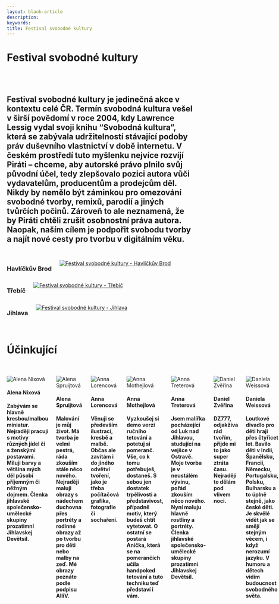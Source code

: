 ```yaml
---
layout: blank-article
description: 
keywords: 
title: Festival svobodné kultury
---
```


<div class="pce-hero pce-hero--entry">
    <div class="pce-hero__content">
        <h1 class="c-page-title">Festival svobodné kultury</h1><br><br>
        <h2 class="t-h4-alt">
          Festival svobodné kultury je jedinečná akce v kontextu celé ČR. Termín svobodná kultura vešel v širší povědomí v roce 2004, kdy Lawrence Lessig vydal svoji knihu “Svobodná kultura”, která se zabývala udržitelností stávající podoby práv duševního vlastnictví v době internetu. V českém prostředí tuto myšlenku nejvíce rozvíjí Piráti – chceme, aby autorské právo plnilo svůj původní účel, tedy zlepšovalo pozici autora vůči vydavatelům, producentům a prodejcům děl. Nikdy by nemělo být záminkou pro omezování svobodné tvorby, remixů, parodií a jiných tvůrčích počinů. Zároveň to ale neznamená, že by Piráti chtěli zrušit osobnostní práva autora. Naopak, naším cílem je podpořit svobodu tvorby a najít nové cesty pro tvorbu v digitálním věku.
      </h2>
    </div>
</div>
<br>
<div class="o-section">
  <div class="row">
    <div class="columns medium-4">
      <div class="o-section-header o-section-header--bordered">
        <h3 class="o-section__heading t-h4-alt">Havlíčkův Brod</h3>
      </div>
      <a href="/cinnost/fsk/havlbrod/"><img src="https://raw.githubusercontent.com/pirati-web/vysocina.pirati.cz/master/assets/img/fsk/havlbrod.png" alt="Festival svobodné kultury - Havlíčkův Brod" style="margin:10px 0px"></a>
    </div>
    <div class="columns medium-4">
      <div class="o-section-header o-section-header--bordered">
        <h3 class="o-section__heading t-h4-alt">Třebíč</h3>
      </div>
      <a href="/cinnost/fsk/trebic/"><img src="https://raw.githubusercontent.com/pirati-web/vysocina.pirati.cz/master/assets/img/fsk/trebic.png" alt="Festival svobodné kultury - Třebíč" style="margin:10px 0px"></a>
    </div>
    <div class="columns medium-4">
      <div class="o-section-header o-section-header--bordered">
        <h3 class="o-section__heading t-h4-alt">Jihlava</h3>
      </div>
      <a href="/cinnost/fsk/jihlava/"><img src="https://raw.githubusercontent.com/pirati-web/vysocina.pirati.cz/master/assets/img/fsk/jihlava.png" alt="Festival svobodné kultury - Jihlava" style="margin:10px 0px"></a>
    </div>
  </div>
</div>
<br>

<div class="pce-hero pce-hero--entry">
    <div class="pce-hero__content">
        <h1 class="c-page-title">Účinkující</h1><br><br>        
    </div>
</div>
<div class="o-section">
<div class="row"> 
<div class="columns medium-12">          
 
<div class="c-program-candidates"><div class="c-program-candidate-badge"><div class="c-program-candidate-badge__avatar"><img 
            src="https://raw.githubusercontent.com/pirati-web/vysocina.pirati.cz/master/assets/img/fsk/alena_nixova.png" 
            alt="Alena Nixová" 
class="c-program-candidate-badge__avatar-image"></div><div class="c-program-candidate-badge__description"><h4 class="c-program-candidate-badge__name"><span class="c-headline-anchor">
            Alena Nixová
</span></h4><strong class="c-program-candidate-badge__profession">
            Zabývám se hlavně kresbou/malbou miniatur. Nejraději pracuji s motivy různých jídel či s ženskými postavami. Miluji barvy a většina mých děl působí příjemným či něžným dojmem. Členka jihlavské společensko-umělecké skupiny prozatimní Jihlavskej Devětsil.
</strong></div></div></div>  
  
<div class="c-program-candidates"><div class="c-program-candidate-badge"><div class="c-program-candidate-badge__avatar"><img 
            src="https://raw.githubusercontent.com/pirati-web/vysocina.pirati.cz/master/assets/img/fsk/alena_spruijtova.png" 
            alt="Alena Spruijtová" 
class="c-program-candidate-badge__avatar-image"></div><div class="c-program-candidate-badge__description"><h4 class="c-program-candidate-badge__name"><span class="c-headline-anchor">
            Alena Spruijtová
</span></h4><strong class="c-program-candidate-badge__profession">
            Malování je můj život. Má tvorba je velmi pestrá, ráda zkouším stále něco nového. Nejraději maluji obrazy s nádechem duchovna přes portréty a rodinné obrazy až po tvorbu pro děti nebo malby na zeď. Mé obrazy poznáte podle podpisu AlliV.
</strong></div></div></div>
  
<div class="c-program-candidates"><div class="c-program-candidate-badge"><div class="c-program-candidate-badge__avatar"><img 
            src="https://raw.githubusercontent.com/pirati-web/vysocina.pirati.cz/master/assets/img/fsk/anna_lorencova.png" 
            alt="Anna Lorencová" 
class="c-program-candidate-badge__avatar-image"></div><div class="c-program-candidate-badge__description"><h4 class="c-program-candidate-badge__name"><span class="c-headline-anchor">
            Anna Lorencová
</span></h4><strong class="c-program-candidate-badge__profession">
            Věnuji se především ilustraci, kresbě a malbě. Občas ale zavítám i do jiného odvětví tvoření, jako je třeba počítačová grafika, fotografie či sochaření.
</strong></div></div></div>
  
<div class="c-program-candidates"><div class="c-program-candidate-badge"><div class="c-program-candidate-badge__avatar"><img 
            src="https://raw.githubusercontent.com/pirati-web/vysocina.pirati.cz/master/assets/img/fsk/anna_mothejlova.png" 
            alt="Anna Mothejlová" 
class="c-program-candidate-badge__avatar-image"></div><div class="c-program-candidate-badge__description"><h4 class="c-program-candidate-badge__name"><span class="c-headline-anchor">
            Anna Mothejlová
</span></h4><strong class="c-program-candidate-badge__profession">
            Vyzkoušej si demo verzi ručního tetování a potetuj si pomeranč. Vše, co k tomu potřebuješ, dostaneš. S sebou jen dostatek trpělivosti a představivost, případně motiv, který budeš chtít vytetovat. O ostatní se postará Anička, která se na pomerančích učila handpoked tetování a tuto techniku teď představí i vám.
</strong></div></div></div>  
  
<div class="c-program-candidates"><div class="c-program-candidate-badge"><div class="c-program-candidate-badge__avatar"><img 
            src="https://raw.githubusercontent.com/pirati-web/vysocina.pirati.cz/master/assets/img/fsk/anna_treterova.png" 
            alt="Anna Treterová" 
class="c-program-candidate-badge__avatar-image"></div><div class="c-program-candidate-badge__description"><h4 class="c-program-candidate-badge__name"><span class="c-headline-anchor">
            Anna Treterová
</span></h4><strong class="c-program-candidate-badge__profession">
            Jsem malířka pocházející od Luk nad Jihlavou, studující na vejšce v Ostravě. Moje tvorba je v neustálém vývinu, pořád zkouším něco nového. Nyní maluju hlavně rostliny a portréty. Členka jihlavské společensko-umělecké skupiny prozatimní Jihlavskej Devětsil.
</strong></div></div></div>

<div class="c-program-candidates"><div class="c-program-candidate-badge"><div class="c-program-candidate-badge__avatar"><img 
            src="https://raw.githubusercontent.com/pirati-web/vysocina.pirati.cz/master/assets/img/fsk/daniel_zverina.png" 
            alt="Daniel Zvěřina" 
class="c-program-candidate-badge__avatar-image"></div><div class="c-program-candidate-badge__description"><h4 class="c-program-candidate-badge__name"><span class="c-headline-anchor">
            Daniel Zvěřina
</span></h4><strong class="c-program-candidate-badge__profession">
            DZ777, odjakživa rád tvořím, přijde mi to jako super ztráta času. Nejraději to dělám pod vlivem noci.
</strong></div></div></div>

<div class="c-program-candidates"><div class="c-program-candidate-badge"><div class="c-program-candidate-badge__avatar"><img 
            src="https://raw.githubusercontent.com/pirati-web/vysocina.pirati.cz/master/assets/img/fsk/daniela_weissova.png" 
            alt="Daniela Weissová" 
class="c-program-candidate-badge__avatar-image"></div><div class="c-program-candidate-badge__description"><h4 class="c-program-candidate-badge__name"><span class="c-headline-anchor">
            Daniela Weissová
</span></h4><strong class="c-program-candidate-badge__profession">
            Loutkové divadlo pro děti hraji přes čtyřicet let. Bavilo děti v Indii, Španělsku, Francii, Německu, Portugalsku, Polsku, Bulharsku a to úplně stejně, jako české děti. Je skvělé vidět jak se smějí stejným věcem, i když nerozumí jazyku. V humoru a dětech vidím budoucnost svobodného světa.
</strong></div></div></div>
  
<div class="c-program-candidates"><div class="c-program-candidate-badge"><div class="c-program-candidate-badge__avatar"><img 
            src="https://raw.githubusercontent.com/pirati-web/vysocina.pirati.cz/master/assets/img/fsk/eugene_morrow.png" 
            alt="Eugene Morrow" 
class="c-program-candidate-badge__avatar-image"></div><div class="c-program-candidate-badge__description"><h4 class="c-program-candidate-badge__name"><span class="c-headline-anchor">
            Eugene Morrow
</span></h4><strong class="c-program-candidate-badge__profession">
            Indie-rocková kapela se sídlem v Praze. Jejich začátky se datují do ledna 2014, kdy začali hrát pod názvem "Awesome Pricks", který se postupně změnil na "Eugene Morrow" (část názvu hlavního hrdiny filmu Gattaca, 1995 Andrew Niccol). V březnu 2016 vydali své první EP "Young Adult". V lednu 2017 vyšla jejich druhá deska "Such Rebellion".
</strong></div></div></div>

<div class="c-program-candidates"><div class="c-program-candidate-badge"><div class="c-program-candidate-badge__avatar"><img 
            src="https://raw.githubusercontent.com/pirati-web/vysocina.pirati.cz/master/assets/img/fsk/eva_matejovicova.png" 
            alt="Eva Matejovičová" 
class="c-program-candidate-badge__avatar-image"></div><div class="c-program-candidate-badge__description"><h4 class="c-program-candidate-badge__name"><span class="c-headline-anchor">
            Eva Matejovičová
</span></h4><strong class="c-program-candidate-badge__profession">
            Študujem animovanú tvorbu na Pražskej FAMU. Okrem animovania sa venujem aj ilustrácií. V mojich prácach sa často objavujú motívy z mytológie či zvieratá. Umenie pre mňa nieje len práca ale niečo, čo ma v živote najviac napĺňa a poháňa dopredu.
</strong></div></div></div>
  
<div class="c-program-candidates"><div class="c-program-candidate-badge"><div class="c-program-candidate-badge__avatar"><img 
            src="https://raw.githubusercontent.com/pirati-web/vysocina.pirati.cz/master/assets/img/fsk/filip_versteeg.png" 
            alt="Filip Versteeg" 
class="c-program-candidate-badge__avatar-image"></div><div class="c-program-candidate-badge__description"><h4 class="c-program-candidate-badge__name"><span class="c-headline-anchor">
            Filip Versteeg
</span></h4><strong class="c-program-candidate-badge__profession">
            Sám stále hledám, jak vyplnit svůj životní čas, který mi je dán, tak jsem se rozhodl stát se bardem. Rád píši, od sbírek až po filozofické básně na rozbití mysli, a občas si něco zahraji na trombon. Zajímá mne společenské dění a rád poznávám nové myšlenky a milé lidi. Snažím se vybarvit volné plochy, co tento svět dává, celým spektrem barev. Jeden ze zakladatelů jihlavské společensko-umělecké skupiny prozatimní Jihlavskej Devětsil.
</strong></div></div></div>
  
<div class="c-program-candidates"><div class="c-program-candidate-badge"><div class="c-program-candidate-badge__avatar"><img 
            src="https://raw.githubusercontent.com/pirati-web/vysocina.pirati.cz/master/assets/img/fsk/gabriela_vaclavkova.png" 
            alt="Gabriela Václavková" 
class="c-program-candidate-badge__avatar-image"></div><div class="c-program-candidate-badge__description"><h4 class="c-program-candidate-badge__name"><span class="c-headline-anchor">
            Gabriela Václavková
</span></h4><strong class="c-program-candidate-badge__profession">
            Maluji od chvíle, co jsem udržela v ruce tužku. Věnuji se převážně olejomalbě a malbě akrylem. Pokud chcete vidět spoustu zářivých barev, pozitivně laděné obrazy krásných žen, tak musíte dorazit!
</strong></div></div></div>
  
<div class="c-program-candidates"><div class="c-program-candidate-badge"><div class="c-program-candidate-badge__avatar"><img 
            src="https://raw.githubusercontent.com/pirati-web/vysocina.pirati.cz/master/assets/img/fsk/iron_soul.png" 
            alt="Iron Soul" 
class="c-program-candidate-badge__avatar-image"></div><div class="c-program-candidate-badge__description"><h4 class="c-program-candidate-badge__name"><span class="c-headline-anchor">
            Iron Soul
</span></h4><strong class="c-program-candidate-badge__profession">
            Mladá kapela z Jaroměřic. Hrajeme crossover a na youtube najdete náš první klip na píseň Závody.
</strong></div></div></div>  
  
<div class="c-program-candidates"><div class="c-program-candidate-badge"><div class="c-program-candidate-badge__avatar"><img 
            src="https://raw.githubusercontent.com/pirati-web/vysocina.pirati.cz/master/assets/img/fsk/iva_ruzickova.png" 
            alt="Iva Růžičková" 
class="c-program-candidate-badge__avatar-image"></div><div class="c-program-candidate-badge__description"><h4 class="c-program-candidate-badge__name"><span class="c-headline-anchor">
            Iva Růžičková
</span></h4><strong class="c-program-candidate-badge__profession">
            Vyjadřuji se výtvarně i literárně. Moje poslední výstava byla v Chomutově pořádaná Ženským spolkem a byla složená ze série figurálních, zejména mateřských motivů. Mým tvůrčím alter egem je umělecká identita nazvaná Nástřih Hráze, která aktivistickým způsobem na bázi sarkasmu a humoru reflektuje bezpráví páchané na ženách v porodnicích. Nástřih Hráze vystavovala v mnoha městech ČR, také na Klinice nebo na lodi Avoid v Praze, a napsala sbírku Zvrácené verše. V rámci "vážné" literární tvorby jsem autorkou povídek, s úspěchem se setkala na veřejných čtení práce Deník sígra.
</strong></div></div></div>

<div class="c-program-candidates"><div class="c-program-candidate-badge"><div class="c-program-candidate-badge__avatar"><img 
            src="https://raw.githubusercontent.com/pirati-web/vysocina.pirati.cz/master/assets/img/fsk/jakub_copak.png" 
            alt="Jakub Čopák" 
class="c-program-candidate-badge__avatar-image"></div><div class="c-program-candidate-badge__description"><h4 class="c-program-candidate-badge__name"><span class="c-headline-anchor">
            Jakub Čopák
</span></h4><strong class="c-program-candidate-badge__profession">
            Jmenuji se Jakub Čopák, focení se věnuji tři roky ve volném čase a ze všeho nejvíce mě baví krajinářská fotografie.
</strong></div></div></div>

<div class="c-program-candidates"><div class="c-program-candidate-badge"><div class="c-program-candidate-badge__avatar"><img 
            src="https://raw.githubusercontent.com/pirati-web/vysocina.pirati.cz/master/assets/img/fsk/jakub_hlavac.png" 
            alt="Jakub Hlaváč" 
class="c-program-candidate-badge__avatar-image"></div><div class="c-program-candidate-badge__description"><h4 class="c-program-candidate-badge__name"><span class="c-headline-anchor">
            Jakub Hlaváč
</span></h4><strong class="c-program-candidate-badge__profession">
            Jsem Kuba Hlaváč, živím se sekáním dřeva. Sekáním dřeva se živím už tři roky, je to zatím nejlepší práce. Zkoušel jsem to i u železničářů, ale tam jsem neuplatnil svůj potencionál. Nikde totiž nechcou zaměstnávat takovýhohle kluka se sekerou, protože hnedka mají předsudky. Ale ne, já jsem tady proto abych sekal dřevo a za tím si jdu!
</strong></div></div></div>

<div class="c-program-candidates"><div class="c-program-candidate-badge"><div class="c-program-candidate-badge__avatar"><img 
            src="https://raw.githubusercontent.com/pirati-web/vysocina.pirati.cz/master/assets/img/fsk/jana_paskova.png" 
            alt="Jana Pašková" 
class="c-program-candidate-badge__avatar-image"></div><div class="c-program-candidate-badge__description"><h4 class="c-program-candidate-badge__name"><span class="c-headline-anchor">
            Jana Pašková
</span></h4><strong class="c-program-candidate-badge__profession">
            Téměř patnáct let je sklo součástí mého života. Velkou výzvou bylo pro mě setkání s foukaným sklem asi před třemi lety. Po stovkách hodin, desítkách vulgárních slov a kilech zničeného skla se dostavily výsledky – už je mi po tom všem jasné, proč "foukačů" korálků je na světě tam málo! Při výrobě svých skleněných šperků miluji jednoduché tvary a transparentní odstíny. Kombinace skla a světla vytváří krásné obrazy a sklo se stává živým materiálem plným překvapení a náhodné krásy.
</strong></div></div></div>

<div class="c-program-candidates"><div class="c-program-candidate-badge"><div class="c-program-candidate-badge__avatar"><img 
            src="https://raw.githubusercontent.com/pirati-web/vysocina.pirati.cz/master/assets/img/fsk/jiri_trzil.png" 
            alt="Jiří Tržil" 
class="c-program-candidate-badge__avatar-image"></div><div class="c-program-candidate-badge__description"><h4 class="c-program-candidate-badge__name"><span class="c-headline-anchor">
            Jiří Tržil
</span></h4><strong class="c-program-candidate-badge__profession">
            Básník přítomného životního postoje a okamžiku, afektovaný ve své niterní všednosti, inspirující se vším, co má naději být víc, než čím tyto věci byly včera nebo ještě mnohem dřív.
</strong></div></div></div>

<div class="c-program-candidates"><div class="c-program-candidate-badge"><div class="c-program-candidate-badge__avatar"><img 
            src="https://raw.githubusercontent.com/pirati-web/vysocina.pirati.cz/master/assets/img/fsk/jitka_fischerova.png" 
            alt="Jitka Fischerová" 
class="c-program-candidate-badge__avatar-image"></div><div class="c-program-candidate-badge__description"><h4 class="c-program-candidate-badge__name"><span class="c-headline-anchor">
            Jitka Fischerová
</span></h4><strong class="c-program-candidate-badge__profession">
            Jitka Fischerová, výtvarnice. Příroda... Ve všech formách a podobách. Nechci se soustředit jen na to, co je všeobecně vnímáno jako krásné... Snažím se hledat souvislosti a vidět věci v širším kontextu, než jaký nabízí první pohled.
</strong></div></div></div>

<div class="c-program-candidates"><div class="c-program-candidate-badge"><div class="c-program-candidate-badge__avatar"><img 
            src="https://raw.githubusercontent.com/pirati-web/vysocina.pirati.cz/master/assets/img/fsk/jolana_martin.png" 
            alt="Jolana a Martin" 
class="c-program-candidate-badge__avatar-image"></div><div class="c-program-candidate-badge__description"><h4 class="c-program-candidate-badge__name"><span class="c-headline-anchor">
            Jolana a Martin
</span></h4><strong class="c-program-candidate-badge__profession">
            Jsme skoro-příbuzní, oba rádi fotíme, analogově přes dva roky. Od začátku roku jsme se snažili naše práce propojit. Navzájem jsme si posílali fotky, fotili odpovědi, a inspirujíc se navzájem, tvořili výstavu jménem Odrazy – fotografický dialog. Zachycujeme náš vnitřní svět na hranici snů a reality, deník, vizuální rozhovor, příběh. Chcete-li, báseň s barevnými verši "spojené zlatou linkou" (z návštěvní knihy, srpen 2019).
</strong></div></div></div> 

<div class="c-program-candidates"><div class="c-program-candidate-badge"><div class="c-program-candidate-badge__avatar"><img 
            src="https://raw.githubusercontent.com/pirati-web/vysocina.pirati.cz/master/assets/img/fsk/kristina_nemcova.png" 
            alt="Kristina Němcová" 
class="c-program-candidate-badge__avatar-image"></div><div class="c-program-candidate-badge__description"><h4 class="c-program-candidate-badge__name"><span class="c-headline-anchor">
            Kristina Němcová
</span></h4><strong class="c-program-candidate-badge__profession">
            Jsem stejně stará jako filmová verze Kytice a až vyrostu, budu novinářka, ale od publicistického psaní si ráda odskočím k psaní tvůrčímu. I když je to jako nebe a dudy, tyto dva tábory se mohou i úzce propojit. Celospolečenská témata jako rovnoprávnost nebo ekologie kromě svých článků ráda promítám i do svých básní.
</strong></div></div></div>
  
<div class="c-program-candidates"><div class="c-program-candidate-badge"><div class="c-program-candidate-badge__avatar"><img 
            src="https://raw.githubusercontent.com/pirati-web/vysocina.pirati.cz/master/assets/img/fsk/lenka_sromova.png" 
            alt="Lenka Šromová" 
class="c-program-candidate-badge__avatar-image"></div><div class="c-program-candidate-badge__description"><h4 class="c-program-candidate-badge__name"><span class="c-headline-anchor">
            Lenka Šromová
</span></h4><strong class="c-program-candidate-badge__profession">
            Ve volném čase se věnuji hand letteringu neboli krasopsaní. Nahlížím na písmo trochu jinak, než nás to učili ve škole, a snažím se tak převádět slova na papír novým, kreativnějším způsobem.
</strong></div></div></div>

<div class="c-program-candidates"><div class="c-program-candidate-badge"><div class="c-program-candidate-badge__avatar"><img 
            src="https://raw.githubusercontent.com/pirati-web/vysocina.pirati.cz/master/assets/img/fsk/maite.png" 
            alt="Maite" 
class="c-program-candidate-badge__avatar-image"></div><div class="c-program-candidate-badge__description"><h4 class="c-program-candidate-badge__name"><span class="c-headline-anchor">
            Maite
</span></h4><strong class="c-program-candidate-badge__profession">
            Jmenuji se Andrea Hladíková a pod značkou Maite vyrábím šperky z ovocných pecek. Baví mě objevovat barvy, které příroda nabízí. Šperky tvořím z pecek z avokáda, manga, datlí a kokosové skořápky. Mám jednu vrtačku, několik pecek a lásku, se kterou tvořím.Jmenuji se Andrea Hladíková a pod značkou Maite vyrábím šperky z ovocných pecek. Baví mě objevovat barvy, které příroda nabízí. Šperky tvořím z pecek z avokáda, manga, datlí a kokosové skořápky. Mám jednu vrtačku, několik pecek a lásku, se kterou tvořím.
</strong></div></div></div>
  
<div class="c-program-candidates"><div class="c-program-candidate-badge"><div class="c-program-candidate-badge__avatar"><img 
            src="https://raw.githubusercontent.com/pirati-web/vysocina.pirati.cz/master/assets/img/fsk/martin_jelinek.png" 
            alt="Martin Jelínek" 
class="c-program-candidate-badge__avatar-image"></div><div class="c-program-candidate-badge__description"><h4 class="c-program-candidate-badge__name"><span class="c-headline-anchor">
            Martin Jelínek
</span></h4><strong class="c-program-candidate-badge__profession">
            Zachytím co vidím, jak to cítím. Performance, polotický happening, křik ve tmě, barva na čele i na penisu. Maluju z potřeby vidět a chápat. Píšu abych se neudusil. Piják slov. Malíř bez plátna. IDIOT
</strong></div></div></div>
  
<div class="c-program-candidates"><div class="c-program-candidate-badge"><div class="c-program-candidate-badge__avatar"><img 
            src="https://raw.githubusercontent.com/pirati-web/vysocina.pirati.cz/master/assets/img/fsk/michal_schmidt.png" 
            alt="Michal Schmidt" 
class="c-program-candidate-badge__avatar-image"></div><div class="c-program-candidate-badge__description"><h4 class="c-program-candidate-badge__name"><span class="c-headline-anchor">
            Michal Schmidt
</span></h4><strong class="c-program-candidate-badge__profession">
            Slamový básník, kterého nikdo nezná. Scenárista, jenž se nedostal napoprvé na FAMU o šest bodů. Režisér, jehož krátký dokument měl premiéru na Ukrajině u ruských hranic. Cestovatel, který málem umřel na podchlazení v Londýně. Umělec, jenž to slovo nesnáší a nepovažuje se za něj. Rodák z Třebíče, který už pět let žije ve Vladislavi a z toho čtyři roky studoval střední filmovku ve Zlíně. Jestli jsem vás neodradil svým popisem, rád se s vámi potkám na svém sólo slamu před Trubkou! Tak 27. v pátek, pokud mi neujede vlak!
</strong></div></div></div>

<div class="c-program-candidates"><div class="c-program-candidate-badge"><div class="c-program-candidate-badge__avatar"><img 
            src="https://raw.githubusercontent.com/pirati-web/vysocina.pirati.cz/master/assets/img/fsk/milus_kotisova.png" 
            alt="Milus Kotisova" 
class="c-program-candidate-badge__avatar-image"></div><div class="c-program-candidate-badge__description"><h4 class="c-program-candidate-badge__name"><span class="c-headline-anchor">
            Miluš Kotišová
</span></h4><strong class="c-program-candidate-badge__profession">
           Překladatelka, lektorka cizích jazyků, metodička sebeřízeného a svobodného učení. V roce 2017 založila Pirátskou putovní univerzitu, iniciativu zdola v České pirátské straně usilující o inovace ve vzdělávání i v politice. Jako její kurátorka zde rozvíjí koncept vědomého vnořeného učení v rámci politické praxe. PPU podporuje a rozvíjí deliberativní a participativní přístupy/metodiky, dělá vlastní výzkum (!) s důrazem na důslednou syntézu vědění, rozvíjí koncept péče jako jeden z kontrapunktů k silovému aspektu politiky a v neposlední řadě dialogickou kulturu spolupráce a nenásilí. 
V letošním roce Miluš vydala knihu Jazyk nepoznaný: peníze, kde přináší důkazy, že peníze jsou jazyk a co z toho plyne pro politiku a společnost obecně. Aktuálně proto rozvíjí tzv. vícerozměrnou cenu, která slouží jako informace nikoli pro spotřebitele, ale občana. Za nejdůležitější studijní program PPU považuje Vzdělávací architekturu, která zkoumá veřejný prostor.
</strong></div></div></div>

<div class="c-program-candidates"><div class="c-program-candidate-badge"><div class="c-program-candidate-badge__avatar"><img 
            src="https://raw.githubusercontent.com/pirati-web/vysocina.pirati.cz/master/assets/img/fsk/noir_voir.png" 
            alt="Noir Voir" 
class="c-program-candidate-badge__avatar-image"></div><div class="c-program-candidate-badge__description"><h4 class="c-program-candidate-badge__name"><span class="c-headline-anchor">
            Noir Voir
</span></h4><strong class="c-program-candidate-badge__profession">
            Od šepotu po start tryskáče. Od ambientu přes najazzlý folk až po noise. Robotický bubeník s kamennou tváří, výpravné houslové linky místo zpěvu (a fakt to stačí!), basák, co si lokl hopsinkové šťávy, a kytarista, který hladí i mučí ostnatým drátem.
</strong></div></div></div>
  
<div class="c-program-candidates"><div class="c-program-candidate-badge"><div class="c-program-candidate-badge__avatar"><img 
            src="https://raw.githubusercontent.com/pirati-web/vysocina.pirati.cz/master/assets/img/fsk/ortodoxni_jidas.png" 
            alt="Ortodoxní Jidáš" 
class="c-program-candidate-badge__avatar-image"></div><div class="c-program-candidate-badge__description"><h4 class="c-program-candidate-badge__name"><span class="c-headline-anchor">
            Ortodoxní Jidáš
</span></h4><strong class="c-program-candidate-badge__profession">
            Ortodoxní Jidáš vystupuje se svojí kapelou a předvádí svěží koncertní elektronickou show, jeho debutové album vyšlo v létě roku 2014, první klip se jmenoval EuroTest. Před pár lety Jidáš vyrukoval s videoklipem nazvaným Jidáš a Mikuláš. </strong></div></div></div>  
            
<div class="c-program-candidates"><div class="c-program-candidate-badge"><div class="c-program-candidate-badge__avatar"><img 
            src="https://raw.githubusercontent.com/pirati-web/vysocina.pirati.cz/master/assets/img/fsk/pavel_hlavac.png" 
            alt="Pavel Hlaváč" 
class="c-program-candidate-badge__avatar-image"></div><div class="c-program-candidate-badge__description"><h4 class="c-program-candidate-badge__name"><span class="c-headline-anchor">
            Pavel Hlaváč
</span></h4><strong class="c-program-candidate-badge__profession">
            Jmenuji se Pavel Hlaváč ročník 1951. Jsem končící výtvarník-hrající blues a frézař. Do svých obrazů vkládám blues - do blues zase obrazy a snívám o mé frézce krasavici.
</strong></div></div></div>   

<div class="c-program-candidates"><div class="c-program-candidate-badge"><div class="c-program-candidate-badge__avatar"><img 
            src="https://raw.githubusercontent.com/pirati-web/vysocina.pirati.cz/master/assets/img/fsk/richard_ramirez.png" 
            alt="Richard Ramirez" 
class="c-program-candidate-badge__avatar-image"></div><div class="c-program-candidate-badge__description"><h4 class="c-program-candidate-badge__name"><span class="c-headline-anchor">
            Richard Ramirez
</span></h4><strong class="c-program-candidate-badge__profession">
            Dříve tato kapela působila pod názvem Let's Roll. Od roku 2017 se rozhodli změnit název na Richard Ramirez. Se změnou jména šla ruku v ruce i změna repertoáru. Anglické texty nahradila čeština a stylově se začali ubírat směrem hardcore-metalu. Před několika měsici kapela posílila o hlavní zpěv v podání Pavla Saláka.
</strong></div></div></div>

<div class="c-program-candidates"><div class="c-program-candidate-badge"><div class="c-program-candidate-badge__avatar"><img 
            src="https://raw.githubusercontent.com/pirati-web/vysocina.pirati.cz/master/assets/img/fsk/sinks.png" 
            alt="sinks" 
class="c-program-candidate-badge__avatar-image"></div><div class="c-program-candidate-badge__description"><h4 class="c-program-candidate-badge__name"><span class="c-headline-anchor">
            sinks
</span></h4><strong class="c-program-candidate-badge__profession">
            Brněnská post-punková kapela sinks ve své hudbě volně přechází tam a zpět přes hranici hluku a klidných harmonických pasáží. Minimalisticky výbušné pojetí instrumentálních částí inspirované prvopočátky žánru post-punk je doplněno nevybíravě expresivním vokálním projevem.
</strong></div></div></div>

<div class="c-program-candidates"><div class="c-program-candidate-badge"><div class="c-program-candidate-badge__avatar"><img 
            src="https://raw.githubusercontent.com/pirati-web/vysocina.pirati.cz/master/assets/img/fsk/the_desperate_mind.png" 
            alt="The Desperate Mind" 
class="c-program-candidate-badge__avatar-image"></div><div class="c-program-candidate-badge__description"><h4 class="c-program-candidate-badge__name"><span class="c-headline-anchor">
            The Desperate Mind
</span></h4><strong class="c-program-candidate-badge__profession">
            The Desperate Mind je čtyřčlenná punkrocková / melodic hardcore punk kapela, ovlivněná především americkými punkovými kapelami Anti-Flag a Strike Anywhere. Tvoří ji Martin J. Polák, Filip Buršík, David Havelka a Winc Janeček. Kapela vznikla v roce 2011, má za sebou tour po ČR i Evropě (zejména Německo) a několik studiových počinů. V současné době připravuje nové album, "All Walls Will Fall".
</strong></div></div></div>
  
<div class="c-program-candidates"><div class="c-program-candidate-badge"><div class="c-program-candidate-badge__avatar"><img 
            src="https://raw.githubusercontent.com/pirati-web/vysocina.pirati.cz/master/assets/img/fsk/thrashsurf.png" 
            alt="THRASHSURF" 
class="c-program-candidate-badge__avatar-image"></div><div class="c-program-candidate-badge__description"><h4 class="c-program-candidate-badge__name"><span class="c-headline-anchor">
            THRASHSURF
</span></h4><strong class="c-program-candidate-badge__profession">
            Hrdinové dělnické třídy zamilovaní do současné australské scény. Tvrdý kytary, úsporná angličtina, švoncek humor, snapbacky, vzpomínky na hokejový bitky a videopůjčovny. Jejich druhá nahrávka se prý už vytesává do masivu Thrashmore a bude hitovejší a tvrdší. Nebuď pleš a jeď thrash!
</strong></div></div></div>

<div class="c-program-candidates"><div class="c-program-candidate-badge"><div class="c-program-candidate-badge__avatar"><img 
            src="https://raw.githubusercontent.com/pirati-web/vysocina.pirati.cz/master/assets/img/fsk/tomas_ryska.png" 
            alt="Tomáš Ryška" 
class="c-program-candidate-badge__avatar-image"></div><div class="c-program-candidate-badge__description"><h4 class="c-program-candidate-badge__name"><span class="c-headline-anchor">
            Tomáš Ryška
</span></h4><strong class="c-program-candidate-badge__profession">
            Trochu básník, trochu skladatel a trochu písničkář, ale zatím nic z toho pořádně a veřejně. Až se to změní, dám vám vědět. Prozatím si můžete poslechnout něco z toho, co jsem napsal.
</strong></div></div></div>
  
<div class="c-program-candidates"><div class="c-program-candidate-badge"><div class="c-program-candidate-badge__avatar"><img 
            src="https://raw.githubusercontent.com/pirati-web/vysocina.pirati.cz/master/assets/img/fsk/veronika_vohralikova.png" 
            alt="Veronika Vohralíková" 
class="c-program-candidate-badge__avatar-image"></div><div class="c-program-candidate-badge__description"><h4 class="c-program-candidate-badge__name"><span class="c-headline-anchor">
            Veronika Vohralíková
</span></h4><strong class="c-program-candidate-badge__profession">
            Jsem studentka Masarykovy univerzity na oboru Dějiny umění a ve volném čase se věnuji tisku z výšky – linorytu a dřevořezu. Moje náměty nejčastěji zachycují nepořádek (prostě bordel), který jsem se snažila povýšit na zátiší.
</strong></div></div></div>

<div class="c-program-candidates"><div class="c-program-candidate-badge"><div class="c-program-candidate-badge__avatar"><img 
            src="https://raw.githubusercontent.com/pirati-web/vysocina.pirati.cz/master/assets/img/fsk/vzhuru_a_niz.png" 
            alt="Vzhůru a níž" 
class="c-program-candidate-badge__avatar-image"></div><div class="c-program-candidate-badge__description"><h4 class="c-program-candidate-badge__name"><span class="c-headline-anchor">
            Vzhůru a níž
</span></h4><strong class="c-program-candidate-badge__profession">
            Jsme kapela, která funguje už pro nás těžko uvěřitelných 8 let. Za tu dobu jsme toho zažili spoustu – od koncertů pro pár lidiček v klubu na druhý straně republiky po hraní před velkýma kapelama. Pokaždý je pro nás ale hraní počínaje cestou na koncert ta největší svoboda, jakou můžeme zažít. Jsme rádi, že se můžeme zapojit do akce, která tyhle hodnoty (jedince či skupiny, kteří se věnují tomu, co je baví) podporuje.
</strong></div></div></div>

</div>
</div>
</div>
